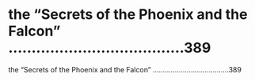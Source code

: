 # the “Secrets of the Phoenix and the Falcon” ......................................389

the “Secrets of the Phoenix and the Falcon” ......................................389